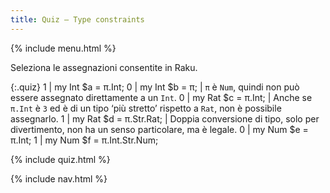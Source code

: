 ```yaml
---
title: Quiz — Type constraints
---
```


{% include menu.html %}

Seleziona le assegnazioni consentite in Raku.

{:.quiz}
1 | my Int $a = π.Int;
0 | my Int $b = π; | `π` è `Num`, quindi non può essere assegnato direttamente a un `Int`.
0 | my Rat $c = π.Int; | Anche se `π.Int` è `3` ed è di un tipo ‘più stretto’ rispetto a `Rat`, non è possibile assegnarlo.
1 | my Rat $d = π.Str.Rat; | Doppia conversione di tipo, solo per divertimento, non ha un senso particolare, ma è legale.
0 | my Num $e = π.Int;
1 | my Num $f = π.Int.Str.Num;

{% include quiz.html %}

{% include nav.html %}
